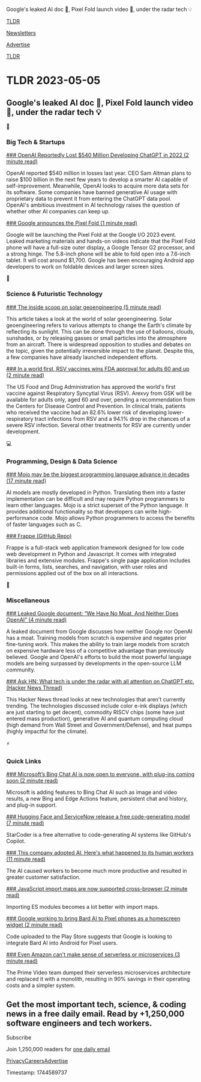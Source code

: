 Google's leaked AI doc 🤖, Pixel Fold launch video 📱, under the radar tech 💡

[TLDR](/)

[Newsletters](/newsletters)

[Advertise](https://advertise.tldr.tech/)

[TLDR](/)

# TLDR 2023-05-05

## Google's leaked AI doc 🤖, Pixel Fold launch video 📱, under the radar tech 💡

📱

### Big Tech & Startups

[### OpenAI Reportedly Lost $540 Million Developing ChatGPT in 2022 (2 minute read)](https://www.thewrap.com/open-ai-lost-half-billion-making-chatgpt-cost/?utm_source=tldrnewsletter)

OpenAI reported $540 million in losses last year. CEO Sam Altman plans to raise $100 billion in the next few years to develop a smarter AI capable of self-improvement. Meanwhile, OpenAI looks to acquire more data sets for its software. Some companies have banned generative AI usage with proprietary data to prevent it from entering the ChatGPT data pool. OpenAI's ambitious investment in AI technology raises the question of whether other AI companies can keep up.

[### Google announces the Pixel Fold (1 minute read)](https://www.theverge.com/2023/5/4/23711353/google-pixel-fold-announced?utm_source=tldrnewsletter)

Google will be launching the Pixel Fold at the Google I/O 2023 event. Leaked marketing materials and hands-on videos indicate that the Pixel Fold phone will have a full-size outer display, a Google Tensor G2 processor, and a strong hinge. The 5.8-inch phone will be able to fold open into a 7.6-inch tablet. It will cost around $1,700. Google has been encouraging Android app developers to work on foldable devices and larger screen sizes.

🚀

### Science & Futuristic Technology

[### The inside scoop on solar geoengineering (5 minute read)](https://archive.ph/UE5BP?utm_source=tldrnewsletter)

This article takes a look at the world of solar geoengineering. Solar geoengineering refers to various attempts to change the Earth's climate by reflecting its sunlight. This can be done through the use of balloons, clouds, sunshades, or by releasing gasses or small particles into the atmosphere from an aircraft. There is widespread opposition to studies and debates on the topic, given the potentially irreversible impact to the planet. Despite this, a few companies have already launched independent efforts.

[### In a world first, RSV vaccines wins FDA approval for adults 60 and up (2 minute read)](https://arstechnica.com/science/2023/05/in-a-world-first-rsv-vaccines-wins-fda-approval-for-adults-60-and-up/?utm_source=tldrnewsletter)

The US Food and Drug Administration has approved the world's first vaccine against Respiratory Syncytial Virus (RSV). Arexvy from GSK will be available for adults only, aged 60 and over, pending a recommendation from the Centers for Disease Control and Prevention. In clinical trials, patients who received the vaccine had an 82.6% lower risk of developing lower-respiratory tract infections from RSV and a 94.1% drop in the chances of a severe RSV infection. Several other treatments for RSV are currently under development.

💻

### Programming, Design & Data Science

[### Mojo may be the biggest programming language advance in decades (17 minute read)](https://www.fast.ai/posts/2023-05-03-mojo-launch.html?utm_source=tldrnewsletter)

AI models are mostly developed in Python. Translating them into a faster implementation can be difficult and may require Python programmers to learn other languages. Mojo is a strict superset of the Python language. It provides additional functionality so that developers can write high-performance code. Mojo allows Python programmers to access the benefits of faster languages such as C.

[### Frappe (GitHub Repo)](https://github.com/frappe/frappe?utm_source=tldrnewsletter)

Frappe is a full-stack web application framework designed for low code web development in Python and Javascript. It comes with integrated libraries and extensive modules. Frappe's single page application includes built-in forms, lists, searches, and navigation, with user roles and permissions applied out of the box on all interactions.

🎁

### Miscellaneous

[### Leaked Google document: “We Have No Moat, And Neither Does OpenAI” (4 minute read)](https://simonwillison.net/2023/May/4/no-moat/?utm_source=tldrnewsletter)

A leaked document from Google discusses how neither Google nor OpenAI has a moat. Training models from scratch is expensive and negates prior fine-tuning work. This makes the ability to train large models from scratch on expensive hardware less of a competitive advantage than previously believed. Google and OpenAI's efforts to build the most powerful language models are being surpassed by developments in the open-source LLM community.

[### Ask HN: What tech is under the radar with all attention on ChatGPT etc. (Hacker News Thread)](https://news.ycombinator.com/item?id=35792898)

This Hacker News thread looks at new technologies that aren't currently trending. The technologies discussed include color e-ink displays (which are just starting to get decent), commodity RISCV chips (some have just entered mass production), generative AI and quantum computing cloud (high demand from Wall Street and Government/Defense), and heat pumps (highly impactful for the climate).

⚡

### Quick Links

[### Microsoft’s Bing Chat AI is now open to everyone, with plug-ins coming soon (2 minute read)](https://www.theverge.com/2023/5/4/23710071/microsoft-bing-chat-ai-public-preview-plug-in-support?utm_source=tldrnewsletter)

Microsoft is adding features to Bing Chat AI such as image and video results, a new Bing and Edge Actions feature, persistent chat and history, and plug-in support.

[### Hugging Face and ServiceNow release a free code-generating model (7 minute read)](https://techcrunch.com/2023/05/04/hugging-face-and-servicenow-release-a-free-code-generating-model/?utm_source=tldrnewsletter)

StarCoder is a free alternative to code-generating AI systems like GitHub's Copilot.

[### This company adopted AI. Here's what happened to its human workers (11 minute read)](https://www.npr.org/sections/money/2023/05/02/1172791281/this-company-adopted-ai-heres-what-happened-to-its-human-workers?utm_source=tldrnewsletter)

The AI caused workers to become much more productive and resulted in greater customer satisfaction.

[### JavaScript import maps are now supported cross-browser (2 minute read)](https://web.dev/import-maps-in-all-modern-browsers/?utm_source=tldrnewsletter)

Importing ES modules becomes a lot better with import maps.

[### Google working to bring Bard AI to Pixel phones as a homescreen widget (2 minute read)](https://9to5google.com/2023/05/04/google-bard-ai-pixel-widget/?utm_source=tldrnewsletter)

Code uploaded to the Play Store suggests that Google is looking to integrate Bard AI into Android for Pixel users.

[### Even Amazon can't make sense of serverless or microservices (3 minute read)](https://world.hey.com/dhh/even-amazon-can-t-make-sense-of-serverless-or-microservices-59625580?utm_source=tldrnewsletter)

The Prime Video team dumped their serverless microservices architecture and replaced it with a monolith, resulting in 90% savings in their operating costs and a simpler system.

## Get the most important tech, science, & coding news in a free daily email. Read by +1,250,000 software engineers and tech workers.

Subscribe

Join 1,250,000 readers for [one daily email](/api/latest/tech)

[Privacy](/privacy)[Careers](https://jobs.ashbyhq.com/tldr.tech)[Advertise](/tech/advertise)

Timestamp: 1744589737
